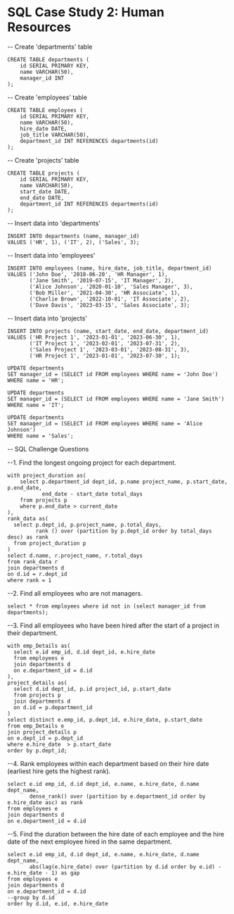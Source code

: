 # SQL Case Study 2: Human Resources

-- Create 'departments' table
```
CREATE TABLE departments (
    id SERIAL PRIMARY KEY,
    name VARCHAR(50),
    manager_id INT
);
```

-- Create 'employees' table
```
CREATE TABLE employees (
    id SERIAL PRIMARY KEY,
    name VARCHAR(50),
    hire_date DATE,
    job_title VARCHAR(50),
    department_id INT REFERENCES departments(id)
);
```

-- Create 'projects' table
```
CREATE TABLE projects (
    id SERIAL PRIMARY KEY,
    name VARCHAR(50),
    start_date DATE,
    end_date DATE,
    department_id INT REFERENCES departments(id)
);
```

-- Insert data into 'departments'
```
INSERT INTO departments (name, manager_id)
VALUES ('HR', 1), ('IT', 2), ('Sales', 3);
```

-- Insert data into 'employees'
```
INSERT INTO employees (name, hire_date, job_title, department_id)
VALUES ('John Doe', '2018-06-20', 'HR Manager', 1),
       ('Jane Smith', '2019-07-15', 'IT Manager', 2),
       ('Alice Johnson', '2020-01-10', 'Sales Manager', 3),
       ('Bob Miller', '2021-04-30', 'HR Associate', 1),
       ('Charlie Brown', '2022-10-01', 'IT Associate', 2),
       ('Dave Davis', '2023-03-15', 'Sales Associate', 3);
```

-- Insert data into 'projects'
```
INSERT INTO projects (name, start_date, end_date, department_id)
VALUES ('HR Project 1', '2023-01-01', '2023-06-30', 1),
       ('IT Project 1', '2023-02-01', '2023-07-31', 2),
       ('Sales Project 1', '2023-03-01', '2023-08-31', 3),
       ('HR Project 1', '2023-01-01', '2023-07-30', 1);
```

```
UPDATE departments
SET manager_id = (SELECT id FROM employees WHERE name = 'John Doe')
WHERE name = 'HR';

UPDATE departments
SET manager_id = (SELECT id FROM employees WHERE name = 'Jane Smith')
WHERE name = 'IT';

UPDATE departments
SET manager_id = (SELECT id FROM employees WHERE name = 'Alice Johnson')
WHERE name = 'Sales';
```


-- SQL Challenge Questions

--1. Find the longest ongoing project for each department.

```
with project_duration as(
	select p.department_id dept_id, p.name project_name, p.start_date, p.end_date, 
  		   end_date - start_date total_days
    from projects p
	where p.end_date > current_date
),
rank_data as(
  select p.dept_id, p.project_name, p.total_days,
	     rank () over (partition by p.dept_id order by total_days desc) as rank
  from project_duration p
)
select d.name, r.project_name, r.total_days
from rank_data r
join departments d
on d.id = r.dept_id
where rank = 1
```

--2. Find all employees who are not managers.

```
select * from employees where id not in (select manager_id from departments);
```

--3. Find all employees who have been hired after the start of a project in their department.

```
with emp_Details as(
  select e.id emp_id, d.id dept_id, e.hire_date
  from employees e
  join departments d
  on e.department_id = d.id
),
project_details as(
  select d.id dept_id, p.id project_id, p.start_date
  from projects p
  join departments d
  on d.id = p.department_id
)
select distinct e.emp_id, p.dept_id, e.hire_date, p.start_date
from emp_Details e
join project_details p
on e.dept_id = p.dept_id
where e.hire_date  > p.start_date
order by p.dept_id;
```

--4. Rank employees within each department based on their hire date (earliest hire gets the highest rank).

```
select e.id emp_id, d.id dept_id, e.name, e.hire_date, d.name dept_name,
	   dense_rank() over (partition by e.department_id order by e.hire_date asc) as rank
from employees e
join departments d
on e.department_id = d.id
```

--5. Find the duration between the hire date of each employee and the hire date of the next employee hired in the same department.

```
select e.id emp_id, d.id dept_id, e.name, e.hire_date, d.name dept_name,
	   abs(lag(e.hire_date) over (partition by d.id order by e.id) - e.hire_date - 1) as gap
from employees e
join departments d
on e.department_id = d.id
--group by d.id
order by d.id, e.id, e.hire_date

```
